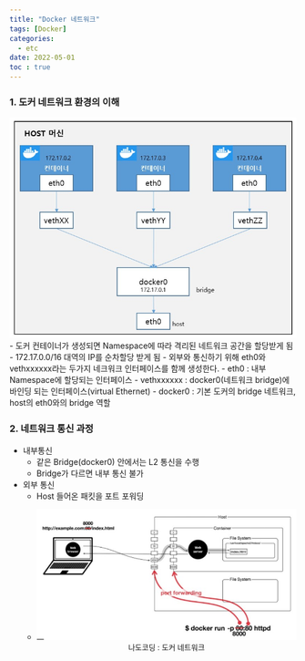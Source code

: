 ```yaml
---
title: "Docker 네트워크"
tags: [Docker]
categories:
  - etc
date: 2022-05-01
toc : true
---
```


### 1. 도커 네트워크 환경의 이해
<img src="/img/etc/etc7/0.jpg">
- 도커 컨테이너가 생성되면 Namespace에 따라 격리된 네트워크 공간을 할당받게 됨
- 172.17.0.0/16 대역의 IP를 순차할당 받게 됨
- 외부와 통신하기 위해 eth0와 vethxxxxxx라는 두가지 네크워크 인터페이스를 함께 생성한다.
    - eth0 : 내부 Namespace에 할당되는 인터페이스
    - vethxxxxxx : docker0(네트워크 bridge)에 바인딩 되는 인터페이스(virtual Ethernet)
- docker0 : 기본 도커의 bridge 네트워크, host의 eth0와의 bridge 역할

### 2. 네트워크 통신 과정
- 내부통신
    - 같은 Bridge(docker0) 안에서는 L2 통신을 수행
    - Bridge가 다르면 내부 통신 불가
- 외부 통신
    - Host 들어온 패킷을 포트 포워딩
    - <p align="center" style="font-size:small"><img src="/img/etc/etc7/1.jpg">나도코딩 : 도커 네트워크
</p>
